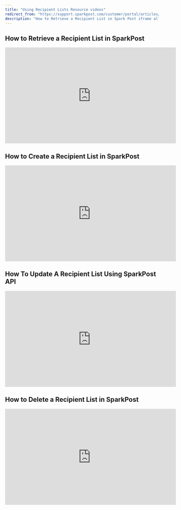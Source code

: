 ```yaml
---
title: "Using Recipient Lists Resource videos"
redirect_from: "https://support.sparkpost.com/customer/portal/articles/2067254-using-recipient-lists-resource-videos"
description: "How to Retrieve a Recipient List in Spark Post iframe allowfullscreen frameborder 0 height 315 src https www youtube com embed xq Umcrvt 5 s I width 560 iframe How to Create a Recipient List in Spark Post iframe allowfullscreen frameborder 0 height 315 src https www youtube com embed..."
---
```


## How to Retrieve a Recipient List in SparkPost

<iframe allowfullscreen="" frameborder="0" height="315" src="https://www.youtube.com/embed/xqUmcrvt5sI" width="560"></iframe>

## How to Create a Recipient List in SparkPost

<iframe allowfullscreen="" frameborder="0" height="315" src="https://www.youtube.com/embed/R3oy5ygi2fA" width="560"></iframe>

## How To Update A Recipient List Using SparkPost API

<iframe allowfullscreen="" frameborder="0" height="315" src="https://www.youtube.com/embed/1C24IXerjks" width="560"></iframe>

## How to Delete a Recipient List in SparkPost

<iframe allowfullscreen="" frameborder="0" height="315" src="https://www.youtube.com/embed/VBNYjyw0sCI" width="560"></iframe>